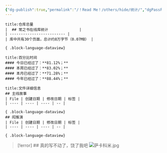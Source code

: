 ```yaml
---
{"dg-publish":true,"permalink":"/！Read Me！/others/hide/统计/","dgPassFrontmatter":true,"noteIcon":"\\！Read Me！\\others\\data\\svg","created":"2024-11-23T17:29:36.000+08:00","updated":"2024-11-23T18:21:19.300+08:00"}
---
```




````ad-info
title:仓库总量
|  ## 常之书在线库统计              |
| ------------------------- |
| 库中共有30个页面，总计约8万字节（0.07MB） |

{ .block-language-dataview}
````

```ad-info
title:百分比时间
#### 今日已经过了：**81.12%；**
#### 本周已经过了：**83.02%；**
#### 本月已经过了：**71.28%；**
#### 今年已经过了：**88.44%；**

```

````ad-example
title:文件详细信息
## 主线故事
| File | 创建日期 | 修改日期 | 标签 |
| ---- | ---- | ---- | -- |

{ .block-language-dataview}
## 闳推演
| File | 创建日期 | 修改日期 | 标签 |
| ---- | ---- | ---- | -- |

{ .block-language-dataview}
````

> [!error] ## 真的写不动了，饶了我吧
> ![萨卡科米.jpg](/img/user/%EF%BC%81Read%20Me%EF%BC%81/others/data/kemi/%E8%90%A8%E5%8D%A1%E7%A7%91%E7%B1%B3.jpg)